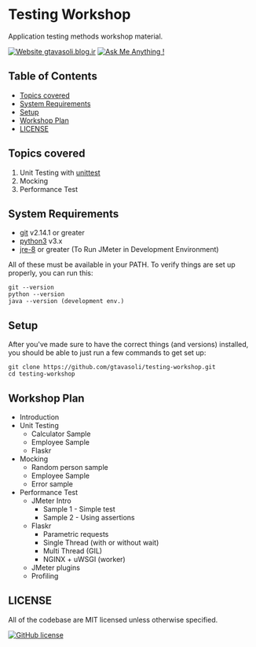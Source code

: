 # Testing Workshop

Application testing methods workshop material. 

[![Website gtavasoli.blog.ir](https://img.shields.io/website-up-down-green-red/http/shields.io.svg)](https://gtavasoli.com/)
[![Ask Me Anything !](https://img.shields.io/badge/Ask%20me-anything-1abc9c.svg)](https://t.me/gtavasoli_me)

## Table of Contents
- [Topics covered](#topics-covered)
- [System Requirements](#system-requirements)
- [Setup](#setup)
- [Workshop Plan](#workshop-plan)
- [LICENSE](#licence)


## Topics covered
1. Unit Testing with [unittest](https://docs.python.org/3/library/unittest.html)
2. Mocking
3. Performance Test

## System Requirements
- [git][git] v2.14.1 or greater
- [python3][python3] v3.x
- [jre-8][jre-8] or greater (To Run JMeter in Development Environment)

All of these must be available in your PATH. To verify things are set up properly, you can run this:

```
git --version
python --version
java --version (development env.)
```

## Setup
After you've made sure to have the correct things (and versions) installed, you should be able to just run a few commands to get set up:

```
git clone https://github.com/gtavasoli/testing-workshop.git
cd testing-workshop
```

## Workshop Plan
- Introduction
- Unit Testing
  - Calculator Sample
  - Employee Sample
  - Flaskr
- Mocking
   - Random person sample
  - Employee Sample
  - Error sample
- Performance Test
  - JMeter Intro
    - Sample 1 - Simple test
    - Sample 2 - Using assertions
  - Flaskr
    - Parametric requests
    - Single Thread (with or without wait)
    - Multi Thread (GIL)
    - NGINX + uWSGI (worker)
  - JMeter plugins 
  - Profiling


## LICENSE
All of the codebase are MIT licensed unless otherwise specified. 

[![GitHub license](https://img.shields.io/github/license/Naereen/StrapDown.js.svg)](https://github.com/Naereen/StrapDown.js/blob/master/LICENSE)

[git]: https://git-scm.com/
[python3]: https://www.python.org/downloads/release/python-373/
[jre-8]: https://www.oracle.com/technetwork/java/javase/downloads/jre8-downloads-2133155.html
[flaskr]: https://github.com/pallets/flask/tree/master/examples/tutorial/flaskr